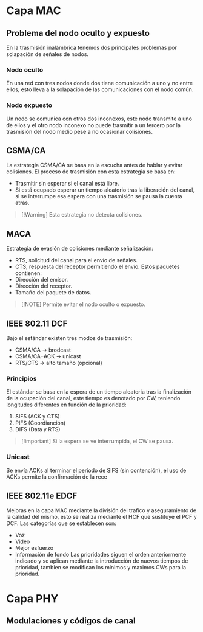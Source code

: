 # Capa MAC
## Problema del nodo oculto y expuesto
En la trasmisión inalámbrica tenemos dos principales problemas por solapación de señales de nodos.
### Nodo oculto
En una red con tres nodos donde dos tiene comunicación a uno y no entre ellos, esto lleva a la solapación de las comunicaciones con el nodo común.
### Nodo expuesto
Un nodo se comunica con otros dos inconexos, este nodo transmite a uno de ellos y el otro nodo inconexo no puede trasmitir a un tercero por la trasmisión del nodo medio pese a no ocasionar colisiones.
## CSMA/CA
La estrategia CSMA/CA se basa en la escucha antes de hablar y evitar colisiones. El proceso de trasmisión con esta estrategia se basa en:
- Trasmitir sin esperar si el canal está libre.
- Si está ocupado esperar un tiempo aleatorio tras la liberación del canal, si se interrumpe esa espera con una trasmisión se pausa la cuenta atrás.
>[!Warning] Esta estrategia no detecta colisiones.
## MACA
Estrategia de evasión de colisiones mediante señalización:
- RTS, solicitud del canal para el envío de señales.
- CTS, respuesta del receptor permitiendo el envío.
Estos paquetes contienen:
- Dirección del emisor.
- Dirección del receptor.
- Tamaño del paquete de datos.
>[!NOTE] Permite evitar el nodo oculto o expuesto.
## IEEE 802.11 DCF
Bajo el estándar existen tres modos de trasmisión:
- CSMA/CA → brodcast
- CSMA/CA+ACK → unicast
- RTS/CTS → alto tamaño (opcional)
### Principios
El estándar se basa en la espera de un tiempo aleatoria tras la finalización de la ocupación del canal, este tiempo es denotado por CW, teniendo longitudes diferentes en función de la prioridad:
1. SIFS (ACK y CTS)
2. PIFS (Coordianción)
3. DIFS (Data y RTS)
>[!important] Si la espera se ve interrumpida, el CW se pausa.
### Unicast
Se envía ACKs al terminar el periodo de SIFS (sin contención), el uso de ACKs permite la confirmación de la rece
## IEEE 802.11e EDCF
Mejoras en la capa MAC mediante la división del trafico y aseguramiento de la calidad del mismo, esto se realiza mediante el HCF que sustituye el PCF y DCF.
Las categorías que se establecen son:
- Voz
- Video
- Mejor esfuerzo
- Información de fondo
Las prioridades siguen el orden anteriormente indicado y se aplican mediante la introducción de nuevos tiempos de prioridad, tambien se modifican los minimos y maximos CWs para la prioridad.
# Capa PHY
## Modulaciones y códigos de canal